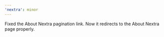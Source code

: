 ```yaml
---
'nextra': minor
---
```


Fixed the About Nextra pagination link. Now it redirects to the About Nextra
page properly.
